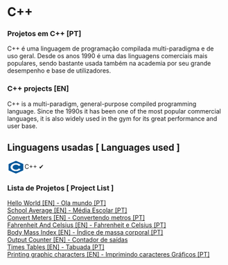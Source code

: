 # C++
### Projetos em C++ [PT] 

<p>
  C++ é uma linguagem de programação compilada multi-paradigma e de uso geral.
  Desde os anos 1990 é uma das linguagens comerciais mais populares,
  sendo bastante usada também na academia por seu grande desempenho e base de utilizadores.
</p>

### C++ projects [EN]

<p>
  C++ is a multi-paradigm, general-purpose compiled programming language.
  Since the 1990s it has been one of the most popular commercial languages,
  it is also widely used in the gym for its great performance and user base.   
</p>

## Linguagens usadas [ Languages used ]

<p><img align="center" alt="Carlos-Js" height="30" width="40" src="https://raw.githubusercontent.com/devicons/devicon/master/icons/c/c-plain.svg">C++ <!-💙--> ✔</p>

### Lista de Projetos [ Project List ] 

<a href="/HelloWorld" target="_blank">Hello World [EN] - Ola mundo [PT]</a>
<br />
<a href="/AverageExercises" target="_blank">School Average [EN] - Média Escolar [PT]</a>
<br />
<a href="/Convert" target="_blank">Convert Meters [EN] - Convertendo metros [PT]</a>
<br />
<a href="/Fahrenheit&Celsius" target="_blank">Fahrenheit And Celsius [EN] - Fahrenheit e Celsius [PT]</a>
<br />
<a href="/BodyMassIndex" target="_blank">Body Mass Index [EN] - Índice de massa corporal [PT]</a>
<br />
<a href="/OutputCounter" target="_blank">Output Counter [EN] - Contador de saídas</a> 
<br />
<a href="/TimesTables" target="_blank">Times Tables [EN] - Tabuada [PT]</a>
<br />
<a href="/Printing graphic characters" target="_blank">Printing graphic characters [EN] - Imprimindo caracteres Gráficos [PT]</a>
<br />



